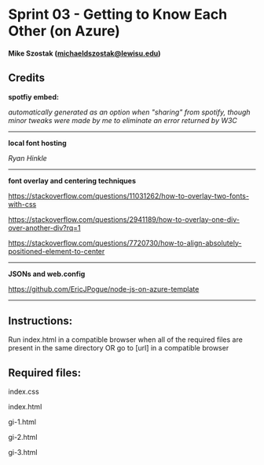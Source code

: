 # Sprint 03 - Getting to Know Each Other (on Azure)

#### Mike Szostak (michaeldszostak@lewisu.edu)

## Credits

**spotfiy embed:**

*automatically generated as an option when "sharing" from spotify, though minor tweaks were made by me to eliminate an error returned by W3C*

---

**local font hosting**

*Ryan Hinkle*

---

**font overlay and centering techniques**

https://stackoverflow.com/questions/11031262/how-to-overlay-two-fonts-with-css

https://stackoverflow.com/questions/2941189/how-to-overlay-one-div-over-another-div?rq=1

https://stackoverflow.com/questions/7720730/how-to-align-absolutely-positioned-element-to-center

---

**JSONs and web.config**

https://github.com/EricJPogue/node-js-on-azure-template

---

## Instructions:
Run index.html in a compatible browser when all of the required files are present in the same directory
OR go to [url] in a compatible browser

## Required files:

index.css

index.html

gi-1.html

gi-2.html

gi-3.html
